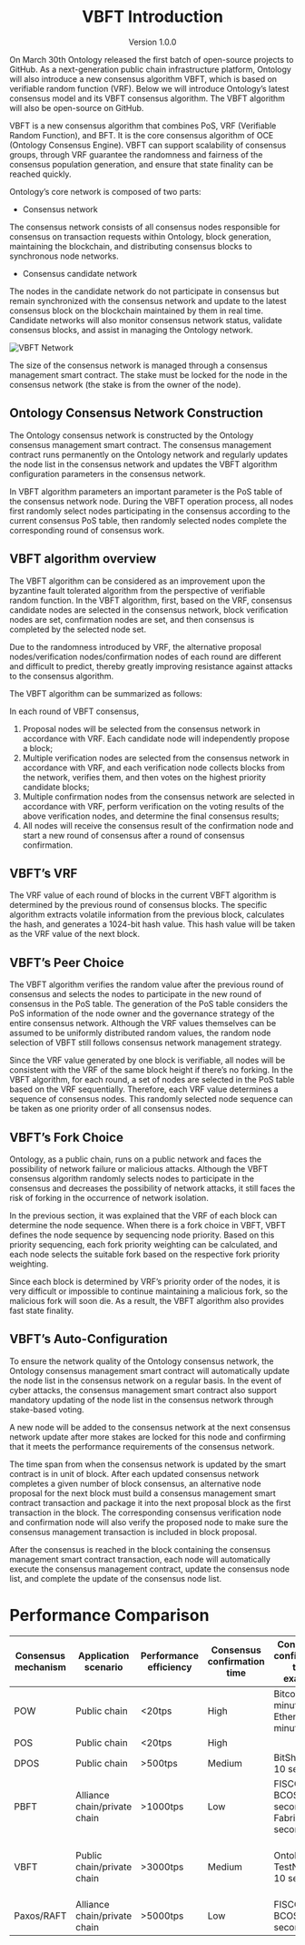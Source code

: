
<h1 align="center">VBFT Introduction</h1> 

<p align="center" class="version">Version 1.0.0 </p>

On March 30th Ontology released the first batch of open-source projects to GitHub. As a next-generation public chain infrastructure platform, Ontology will also introduce a new consensus algorithm VBFT, which is based on verifiable random function (VRF). Below we will introduce Ontology’s latest consensus model and its VBFT consensus algorithm. The VBFT algorithm will also be open-source on GitHub.

VBFT is a new consensus algorithm that combines PoS, VRF (Verifiable Random Function), and BFT. It is the core consensus algorithm of OCE (Ontology Consensus Engine). VBFT can support scalability of consensus groups, through VRF guarantee the randomness and fairness of the consensus population generation, and ensure that state finality can be reached quickly.

Ontology’s core network is composed of two parts:

* Consensus network

>
The consensus network consists of all consensus nodes responsible for consensus on transaction requests within Ontology, block generation, maintaining the blockchain, and distributing consensus blocks to synchronous node networks.

* Consensus candidate network

>
The nodes in the candidate network do not participate in consensus but remain synchronized with the consensus network and update to the latest consensus block on the blockchain maintained by them in real time. Candidate networks will also monitor consensus network status, validate consensus blocks, and assist in managing the Ontology network.

![VBFT Network](./images/vbft-network.jpeg)

The size of the consensus network is managed through a consensus management smart contract. The stake must be locked for the node in the consensus network (the stake is from the owner of the node).

## Ontology Consensus Network Construction

The Ontology consensus network is constructed by the Ontology consensus management smart contract. The consensus management contract runs permanently on the Ontology network and regularly updates the node list in the consensus network and updates the VBFT algorithm configuration parameters in the consensus network.

In VBFT algorithm parameters an important parameter is the PoS table of the consensus network node. During the VBFT operation process, all nodes first randomly select nodes participating in the consensus according to the current consensus PoS table, then randomly selected nodes complete the corresponding round of consensus work.

## VBFT algorithm overview

The VBFT algorithm can be considered as an improvement upon the byzantine fault tolerated algorithm from the perspective of verifiable random function. In the VBFT algorithm, first, based on the VRF, consensus candidate nodes are selected in the consensus network, block verification nodes are set, confirmation nodes are set, and then consensus is completed by the selected node set.

Due to the randomness introduced by VRF, the alternative proposal nodes/verification nodes/confirmation nodes of each round are different and difficult to predict, thereby greatly improving resistance against attacks to the consensus algorithm.

The VBFT algorithm can be summarized as follows:

In each round of VBFT consensus,

1. Proposal nodes will be selected from the consensus network in accordance with VRF. Each candidate node will independently propose a block;
2. Multiple verification nodes are selected from the consensus network in accordance with VRF, and each verification node collects blocks from the network, verifies them, and then votes on the highest priority candidate blocks;
3. Multiple confirmation nodes from the consensus network are selected in accordance with VRF, perform verification on the voting results of the above verification nodes, and determine the final consensus results;
4. All nodes will receive the consensus result of the confirmation node and start a new round of consensus after a round of consensus confirmation.


## VBFT’s VRF

The VRF value of each round of blocks in the current VBFT algorithm is determined by the previous round of consensus blocks. The specific algorithm extracts volatile information from the previous block, calculates the hash, and generates a 1024-bit hash value. This hash value will be taken as the VRF value of the next block.


## VBFT’s Peer Choice

The VBFT algorithm verifies the random value after the previous round of consensus and selects the nodes to participate in the new round of consensus in the PoS table. The generation of the PoS table considers the PoS information of the node owner and the governance strategy of the entire consensus network. Although the VRF values themselves can be assumed to be uniformly distributed random values, the random node selection of VBFT still follows consensus network management strategy.

Since the VRF value generated by one block is verifiable, all nodes will be consistent with the VRF of the same block height if there’s no forking. In the VBFT algorithm, for each round, a set of nodes are selected in the PoS table based on the VRF sequentially. Therefore, each VRF value determines a sequence of consensus nodes. This randomly selected node sequence can be taken as one priority order of all consensus nodes.


## VBFT’s Fork Choice

Ontology, as a public chain, runs on a public network and faces the possibility of network failure or malicious attacks. Although the VBFT consensus algorithm randomly selects nodes to participate in the consensus and decreases the possibility of network attacks, it still faces the risk of forking in the occurrence of network isolation.

In the previous section, it was explained that the VRF of each block can determine the node sequence. When there is a fork choice in VBFT, VBFT defines the node sequence by sequencing node priority. Based on this priority sequencing, each fork priority weighting can be calculated, and each node selects the suitable fork based on the respective fork priority weighting.

Since each block is determined by VRF’s priority order of the nodes, it is very difficult or impossible to continue maintaining a malicious fork, so the malicious fork will soon die. As a result, the VBFT algorithm also provides fast state finality.


## VBFT’s Auto-Configuration

To ensure the network quality of the Ontology consensus network, the Ontology consensus management smart contract will automatically update the node list in the consensus network on a regular basis. In the event of cyber attacks, the consensus management smart contract also support mandatory updating of the node list in the consensus network through stake-based voting.

A new node will be added to the consensus network at the next consensus network update after more stakes are locked for this node and confirming that it meets the performance requirements of the consensus network.

The time span from when the consensus network is updated by the smart contract is in unit of block. After each updated consensus network completes a given number of block consensus, an alternative node proposal for the next block must build a consensus management smart contract transaction and package it into the next proposal block as the first transaction in the block. The corresponding consensus verification node and confirmation node will also verify the proposed node to make sure the consensus management transaction is included in block proposal.

After the consensus is reached in the block containing the consensus management smart contract transaction, each node will automatically execute the consensus management contract, update the consensus node list, and complete the update of the consensus node list.

# Performance Comparison

| Consensus mechanism | Application scenario      | Performance efficiency | Consensus confirmation  time | Consensus confirmation time example | Number of consensus nodes | Tolerated malicious nodes                                | Resource consumption | Manageability |
| ----------------------- | ----------------------------- | -------------------------- | -------------------------------- | --------------------------------------- | ----------------------------- | ------------------------------------------------------------ | ------------------------ | ------------------------- |
| POW                     | Public chain                  | <20tps                     | High                             | Bitcoin: 60 minutes <br> Ethereum: 1 minute                    | -                             | 50%                                                          | High                     | Low                       |
| POS                     | Public chain                  | <20tps                     | High                             |                                         | -                             | 50%                                                          | Medium                   | Medium                    |
| DPOS                    | Public chain                  | >500tps                    | Medium                           | BitShares: 10 seconds                   | Less than 30                  | Supported                                                    | Low                      | High                      |
| PBFT                    | Alliance chain/private  chain | >1000tps                   | Low                              | FISCO-BCOS: 1 second  <br> Fabric: 1 second                  | Less than 30                  | No more than 1/3 of consensus nodes                          | Low                      | High                      |
| VBFT                    | Public chain/private chain    | >3000tps                   | Medium                           | Ontology TestNet: 5-10 seconds          | Less than 1,000               | Configurable, no  more than 1/3 of consensus nodes | Low                      | High                      |
| Paxos/RAFT              | Alliance chain/private  chain | >5000tps                   | Low                              | FISCO-BCOS: 1 second                    | Less than 30                  | Not supported                                                | Low                      | High                      |

